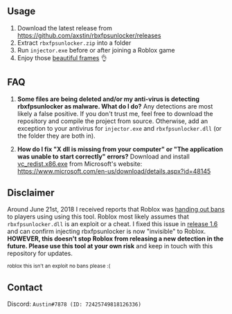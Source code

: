 ## Usage
1. Download the latest release from https://github.com/axstin/rbxfpsunlocker/releases
2. Extract `rbxfpsunlocker.zip` into a folder
3. Run `injector.exe` before or after joining a Roblox game
4. Enjoy those [beautiful frames](https://i.imgur.com/vsLf04O.png) 👌

## FAQ

1. **Some files are being deleted and/or my anti-virus is detecting rbxfpsunlocker as malware. What do I do?**
Any detections are most likely a false positive. If you don't trust me, feel free to download the repository and compile the project from source. Otherwise, add an exception to your antivirus for `injector.exe` and `rbxfpsunlocker.dll` (or the folder they are both in).

2. **How do I fix "X dll is missing from your computer" or "The application was unable to start correctly" errors?**
Download and install [vc_redist.x86.exe](https://i.imgur.com/dDB1ifs.png) from Microsoft's website: https://www.microsoft.com/en-us/download/details.aspx?id=48145

##  Disclaimer

Around June 21st, 2018 I received reports that Roblox was [handing out bans](https://i.imgur.com/i4NEGB0.png) to players using using this tool. Roblox most likely assumes that `rbxfpsunlocker.dll` is an exploit or a cheat. I fixed this issue in [release 1.6](https://github.com/axstin/rbxfpsunlocker/releases/tag/v1.6) and can confirm injecting rbxfpsunlocker is now "invisible" to Roblox. **HOWEVER, this doesn't stop Roblox from releasing a new detection in the future. Please use this tool at your own risk** and keep in touch with this repository for updates.

<sub>roblox this isn't an exploit no bans please :(</sub>

## Contact
Discord: `Austin#7878 (ID: 72425749818126336)`
